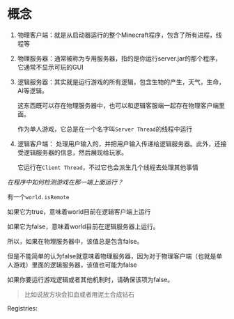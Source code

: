 # 概念

1. 物理客户端：就是从启动器运行的整个Minecraft程序，包含了所有进程，线程等

2. 物理服务器：通常被称为专用服务器，指的是你运行server.jar的那个程序，它通常不显示可玩的GUI

3. 逻辑服务器：其实就是运行游戏的所有逻辑，包含生物的产生，天气，生命，AI等逻辑。

   这东西既可以存在物理服务器中，也可以和逻辑客服端一起存在物理客户端里面。

   作为单人游戏，它总是在一个名字叫`Server Thread`的线程中运行

4. 逻辑客户端： 处理用户输入的，并把用户输入传递给逻辑服务器。此外，还接受逻辑服务器的信息，然后展现给玩家。

   它运行在`Client Thread`，不过它也会派生几个线程去处理其他事情

*在程序中如何检测游戏在那一端上面运行？*

有一个`world.isRemote` 

如果它为true，意味着world目前在逻辑客户端上运行

如果它为false，意味着world目前在逻辑服务器上运行。

所以，如果在物理服务器中，该值总是包含false。

但是不能简单的认为false就意味着物理服务器，因为对于物理客户端（也就是单人游戏）里面的逻辑服务器，该值也可能为false

如果你要运行游戏逻辑或者其他机制时，请确保该项为false。

> 比如说放方块会扣血或者用泥土合成钻石


Registries: 